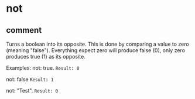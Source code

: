 # not
## comment

Turns a boolean into its opposite.
This is done by comparing a value to zero (meaning "false").
Everything expect zero will produce false (0), only zero produces true (1) as its opposite.

Examples:
not: true.
`Result: 0`

not: false
`Result: 1`

not: "Test".
`Result: 0`
